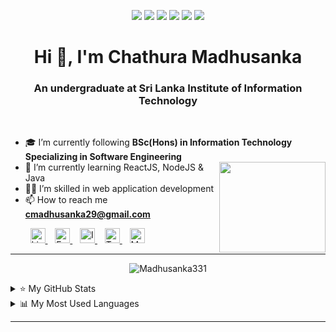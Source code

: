 

<p align="center">
<a target="blank"> <img src="https://img.shields.io/badge/welcome-👋_all-green.svg"/> </a>
<a target="blank"> <img src="https://img.shields.io/badge/dedicate-🎯_goals-blue.svg"/> </a>
<a target="blank"> <img src="https://img.shields.io/badge/learn-💻_coding-F1C40F.svg"/> </a>
<a target="blank"> <img src="https://img.shields.io/badge/develop-🚀_fullstack-cc6888.svg"/> </a>
<a target="blank"> <img src="https://img.shields.io/badge/interest-👻_frontend-brown.svg"/> </a>
<a target="blank"> <img src="https://img.shields.io/badge/love-🌼_dreams-BB8FCE.svg"/> </a>
</p>

<h1 align="center"> Hi 👋, I'm Chathura Madhusanka </h1>
<h3 align="center"> An undergraduate at Sri Lanka Institute of Information Technology </h3>

<br>

- 🎓 I’m currently following **BSc(Hons) in Information Technology Specializing in Software Engineering**  
           <a href="#"> <img src="https://user-images.githubusercontent.com/86108734/177046847-e5a49f83-245b-41b1-8248-87f65ae68826.gif"  width="170" height="145" align="right"/>  </a>
- 🌱 I’m currently learning ReactJS, NodeJS & Java
- 👩‍💻 I’m skilled in web application development
- 📫 How to reach me **cmadhusanka29@gmail.com**


<p align="left">
  &nbsp;&nbsp;&nbsp;&nbsp;&nbsp;&nbsp;&nbsp;
            <a href="https://www.linkedin.com/in/chathura-madhusanka/">
  <img  alt="LinkedIn" width="24px" src="https://cdn.jsdelivr.net/npm/simple-icons@7.0.0/icons/linkedin.svg" />
            </a> 
  &nbsp;&nbsp;
            <a href="https://www.facebook.com/profile.php?id=100072396362543">
  <img  alt="Facebook" width="24px" src="https://cdn.jsdelivr.net/npm/simple-icons@7.0.0/icons/facebook.svg" />
            </a>
  &nbsp;&nbsp;
            <a href="#">
  <img  alt="Instagram" width="24px" src="https://cdn.jsdelivr.net/npm/simple-icons@7.0.0/icons/instagram.svg" />
            </a>
  &nbsp;&nbsp;
            <a href="https://twitter.com/MadhusankaSilva">
  <img  alt="Twitter" width="24px" src="https://cdn.jsdelivr.net/npm/simple-icons@7.0.0/icons/twitter.svg" />
            </a> 
  &nbsp;&nbsp;
            <a href="https://www.instagram.com/__chathu98__/">
  <img  alt="Medium" width="24px" src="https://cdn.jsdelivr.net/npm/simple-icons@7.0.0/icons/medium.svg" />
            </a> 
</p>

<hr>
 

<p align="center"> <img src="https://github-profile-trophy.vercel.app/?username=Madhusanka331&no-frame=false&no-bg=true&margin-w=15&margin-h=15&column=7" alt="Madhusanka331" /> </p>

<details>
<summary>⭐ My GitHub Stats</summary>
<p align="left"> <img src="https://github-readme-stats.vercel.app/api?username=Madhusanka331&show_icons=true&theme=light" />
</details>
<details>
<summary>📊 My Most Used Languages</summary>
<p align="left"> <img src="https://github-readme-stats.vercel.app/api/top-langs/?username=Madhusanka331&layout=compact&theme=light" />
</details>

<hr>



